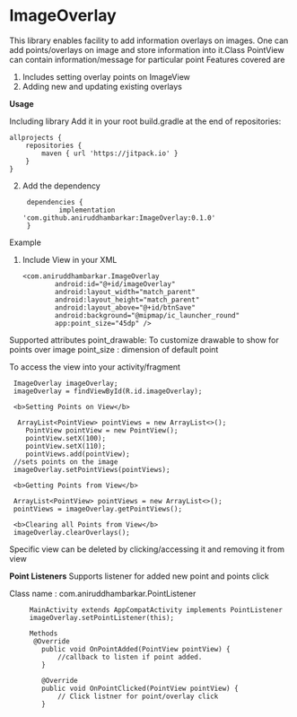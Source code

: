 # ImageOverlay
This library enables facility to add information overlays on images. One can add points/overlays on image and store information into it.Class PointView can contain information/message for particular point 
Features covered are
1. Includes setting overlay points on ImageView
2. Adding new and updating existing overlays

<b>Usage</b>

Including library 
Add it in your root build.gradle at the end of repositories:
	
	allprojects {
		repositories {
			maven { url 'https://jitpack.io' }
		}
	}
	

2. Add the dependency


		dependencies {
	        	implementation 'com.github.aniruddhambarkar:ImageOverlay:0.1.0'
		}


Example
1.  Include View in your XML

		<com.aniruddhambarkar.ImageOverlay
        		android:id="@+id/imageOverlay"
        		android:layout_width="match_parent"
        		android:layout_height="match_parent"
        		android:layout_above="@+id/btnSave"
        		android:background="@mipmap/ic_launcher_round"
        		app:point_size="45dp" />
			
        
 Supported attributes
		 point_drawable: To customize drawable to show for points over image
		 point_size : dimension of default point
		 
 
 To access the view into your activity/fragment
 
 
	 ImageOverlay imageOverlay;
	 imageOverlay = findViewById(R.id.imageOverlay);

	 <b>Setting Points on View</b>

	  ArrayList<PointView> pointViews = new ArrayList<>();
		PointView pointView = new PointView();
		pointView.setX(100);
		pointView.setX(110);
		pointViews.add(pointView);
	 //sets points on the image
	 imageOverlay.setPointViews(pointViews);

	 <b>Getting Points from View</b>

	 ArrayList<PointView> pointViews = new ArrayList<>();
	 pointViews = imageOverlay.getPointViews();

	 <b>Clearing all Points from View</b>
	 imageOverlay.clearOverlays();
 
 Specific view can be deleted by clicking/accessing it and removing it from view
 
<b> Point Listeners</b>
 Supports listener for added new point and points click
 
 Class name : com.aniruddhambarkar.PointListener
 
		 MainActivity extends AppCompatActivity implements PointListener 
		 imageOverlay.setPointListener(this);

		 Methods
		  @Override
		    public void OnPointAdded(PointView pointView) {
				//callback to listen if point added.
		    }

		    @Override
		    public void OnPointClicked(PointView pointView) {
				// Click listner for point/overlay click
		    }
 
